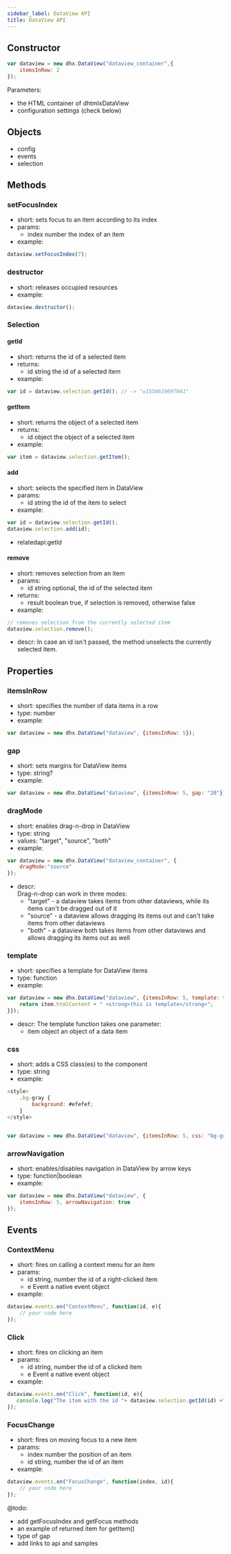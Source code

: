 ```yaml
---
sidebar_label: DataView API
title: DataView API
---          
```



Constructor
---------------

~~~js
var dataview = new dhx.DataView("dataview_container",{
    itemsInRow: 2
});
~~~

Parameters:

- the HTML container of dhtmlxDataView
- configuration settings (check below)

Objects
-----------

- config
- events
- selection

Methods
-------------

### setFocusIndex

- short: sets focus to an item according to its index
- params:
	- index		number		the index of an item
- example:
~~~js
dataview.setFocusIndex(7);
~~~

### destructor

- short: releases occupied resources
- example:
~~~js
dataview.destructor();
~~~


### Selection 

#### getId

- short: returns the id of a selected item
- returns: 
	- id		string		the id of a selected item
- example:
~~~js
var id = dataview.selection.getId(); // -> "u1556619697041"
~~~


#### getItem

- short: returns the object of a selected item
- returns:
	- id	object		the object of a selected item
- example:
~~~js
var item = dataview.selection.getItem(); 
~~~

#### add

- short: selects the specified item in DataView
- params: 
	- id    string     the id of the item to select
- example:

~~~js
var id = dataview.selection.getId(); 
dataview.selection.add(id);
~~~
- relatedapi:getId

#### remove

- short: removes selection from an item
- params: 
	- id 	string		optional, the id of the selected item 
- returns:
	- result		boolean			true, if selection is removed, otherwise false
- example:
~~~js
// removes selection from the currently selected item
dataview.selection.remove();
~~~
- descr:
In case an id isn't passed, the method unselects the currently selected item.


Properties
-------------

### itemsInRow

- short: specifies the number of data items in a row
- type: number
- example:
~~~js
var dataview = new dhx.DataView("dataview", {itemsInRow: 5});
~~~

### gap

- short: sets margins for DataView items
- type: string?
- example:
~~~js
var dataview = new dhx.DataView("dataview", {itemsInRow: 5, gap: "20"});
~~~


### dragMode 

- short: enables drag-n-drop in DataView
- type: string
- values: "target", "source", "both"
- example:
~~~js
var dataview = new dhx.DataView("dataview_container", { 
    dragMode:"source"
});
~~~
- descr:<br/>
Drag-n-drop can work in three modes: 
	- "target" - a dataview takes items from other dataviews, while its items can't be dragged out of it
    - "source" - a dataview allows dragging its items out and can't take items from other dataviews
    - "both" - a dataview both takes items from other dataviews and allows dragging its items out as well


### template

- short: specifies a template for DataView items
- type: function
- example:
~~~js
var dataview = new dhx.DataView("dataview", {itemsInRow: 5, template: function(item){
	return item.htmlContent + " <strong>this is template</strong>";
}});
~~~
- descr:
The template function takes one parameter:
	- item		object		an object of a data item


### css

- short: adds a CSS class(es) to the component
- type: string
- example:
~~~js
<style>
	.bg-gray {
		background: #efefef;
	}
</style>


var dataview = new dhx.DataView("dataview", {itemsInRow: 5, css: "bg-gray"});
~~~

### arrowNavigation

- short: enables/disables navigation in DataView by arrow keys
- type: function|boolean
- example:
~~~js
var dataview = new dhx.DataView("dataview", {
	itemsInRow: 5, arrowNavigation: true
});
~~~

Events
---------

### ContextMenu 

- short: fires on calling a context menu for an item
- params:
	- id      	string, number			the id of a right-clicked item
    - e		 	Event					a native event object
- example:
~~~js
dataview.events.on("ContextMenu", function(id, e){
    // your code here
});
~~~

### Click

- short: fires on clicking an item
- params: 
	- id     string, number			the id of a clicked item
    - e		 Event					a native event object
- example:
~~~js
dataview.events.on("Click", function(id, e){
   console.log("The item with the id "+ dataview.selection.getId(id) +" was clicked.");
});
~~~

### FocusChange

- short: fires on moving focus to a new item
- params:
	- index		number				the position of an item
    - id		string, number		the id of an item
- example:
~~~js
dataview.events.on("FocusChange", function(index, id){
    // your code here
});
~~~


@todo:
- add getFocusIndex and getFocus methods <br/>
- an example of returned item for getItem()<br/>
- type of gap<br/>
- add links to api and samples

